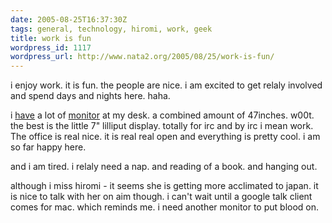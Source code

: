 ```yaml
---
date: 2005-08-25T16:37:30Z
tags: general, technology, hiromi, work, geek
title: work is fun
wordpress_id: 1117
wordpress_url: http://www.nata2.org/2005/08/25/work-is-fun/
---
```


i enjoy work. it is fun. the people are nice. i am excited to get relaly involved and spend days and nights here. haha. 

i <a href="http://nata2.info/?path=pictures%2Fmisc%2Fphone_camera%2Fnokia_7610%2F250820050948&img=Nokia7610%28333%29.jpg">have</a> a lot of <a href="http://nata2.info/?path=pictures%2Fmisc%2Fphone_camera%2Fnokia_7610%2F250820051114&img=Nokia7610%28334%29.jpg">monitor</a> at my desk. a combined amount of 47inches. w00t. the best is the little 7" lilliput display. totally for irc and by irc i mean work. The office is real nice.  it is real real open and everything is pretty cool. i am so far happy here.

and i am tired. i relaly need a nap. and reading of a book. and hanging out. 

although i miss hiromi - it seems she is getting more acclimated to japan. it is nice to talk with her on aim though. i can't wait until a google talk client comes for mac. which reminds me. i need another monitor to put blood on. 
